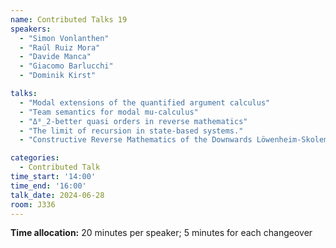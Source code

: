 ```yaml
---
name: Contributed Talks 19
speakers: 
  - "Simon Vonlanthen"
  - "Raúl Ruiz Mora"
  - "Davide Manca"
  - "Giacomo Barlucchi"
  - "Dominik Kirst"

talks: 
  - "Modal extensions of the quantified argument calculus"
  - "Team semantics for modal mu-calculus"
  - "Δ⁰_2-better quasi orders in reverse mathematics"
  - "The limit of recursion in state-based systems."
  - "Constructive Reverse Mathematics of the Downwards Löwenheim-Skolem Theorem"

categories:
  - Contributed Talk
time_start: '14:00'
time_end: '16:00'
talk_date: 2024-06-28
room: J336
---
```

**Time allocation:** 20 minutes per speaker; 5 minutes for each changeover
